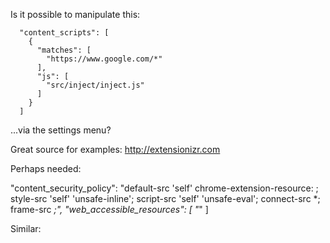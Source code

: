 Is it possible to manipulate this:

```
  "content_scripts": [
    {
      "matches": [
        "https://www.google.com/*"
      ],
      "js": [
        "src/inject/inject.js"
      ]
    }
  ]
```
...via the settings menu?


Great source for examples: http://extensionizr.com


Perhaps needed:

"content_security_policy": "default-src 'self'  chrome-extension-resource: ; style-src 'self' 'unsafe-inline'; script-src 'self' 'unsafe-eval';  connect-src *; frame-src *;",
"web_accessible_resources": [
  "*"
]


Similar:

